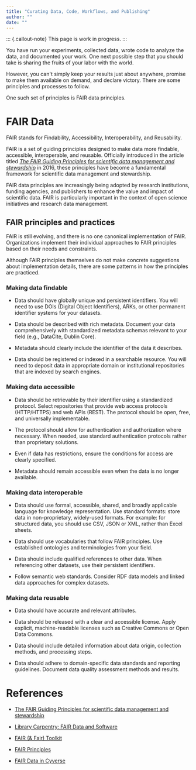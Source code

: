 ```yaml
---
title: "Curating Data, Code, Workflows, and Publishing"
author: ""
date: ""
---
```


::: {.callout-note}
This page is work in progress.
:::

You have run your experiments, collected data, wrote code to analyze
the data, and documented your work.  One next possible step that you
should take is sharing the fruits of your labor with the world.

However, you can't simply keep your results just about anywhere,
promise to make them available on demand, and declare victory.  There
are some principles and processes to follow.

One such set of principles is FAIR data principles.

# FAIR Data

FAIR stands for Findability, Accessibility, Interoperability, and
Reusability.

FAIR is a set of guiding principles designed to make data more
findable, accessible, interoperable, and reusable. Officially
introduced in the article titled _[The FAIR Guiding Principles for
scientific data management and stewardship][fair-paper]_ in 2016,
these principles have become a fundamental framework for scientific
data management and stewardship.

[fair-paper]: https://www.nature.com/articles/sdata201618

FAIR data principles are increasingly being adopted by research
institutions, funding agencies, and publishers to enhance the value
and impact of scientific data. FAIR is particularly important in the
context of open science initiatives and research data management.

## FAIR principles and practices

FAIR is still evolving, and there is no one canonical implementation
of FAIR.  Organizations implement their individual approaches to FAIR
principles based on their needs and constraints.

Although FAIR principles themselves do not make concrete suggestions
about implementation details, there are some patterns in how the
principles are practiced.

### Making data findable

- Data should have globally unique and persistent identifiers.  You
  will need to use DOIs (Digital Object Identifiers), ARKs, or other
  permanent identifier systems for your datasets.

- Data should be described with rich metadata.  Document your data
  comprehensively with standardized metadata schemas relevant to your
  field (e.g., DataCite, Dublin Core).
  
- Metadata should clearly include the identifier of the data it
  describes.
  
- Data should be registered or indexed in a searchable resource.  You
  will need to deposit data in appropriate domain or institutional
  repositories that are indexed by search engines.

### Making data accessible

- Data should be retrievable by their identifier using a standardized
  protocol.  Select repositories that provide web access protocols
  (HTTP/HTTPS) and web APIs (REST).  The protocol should be open,
  free, and universally implementable.

- The protocol should allow for authentication and authorization where
  necessary.  When needed, use standard authentication protocols
  rather than proprietary solutions.
  
- Even if data has restrictions, ensure the conditions for access are
  clearly specified.
  
- Metadata should remain accessible even when the data is no longer
  available.

### Making data interoperable

- Data should use formal, accessible, shared, and broadly applicable
  language for knowledge representation. Use standard formats: store
  data in non-proprietary, widely-used formats.  For example: for
  structured data, you should use CSV, JSON or XML, rather than Excel
  sheets.
    
- Data should use vocabularies that follow FAIR principles.  Use
  established ontologies and terminologies from your field.

- Data should include qualified references to other data.  When
  referencing other datasets, use their persistent identifiers.
  
- Follow semantic web standards.  Consider RDF data models and linked
  data approaches for complex datasets.
  

### Making data reusable

- Data should have accurate and relevant attributes.

- Data should be released with a clear and accessible license.  Apply
  explicit, machine-readable licenses such as Creative Commons or Open
  Data Commons.
  
- Data should include detailed information about data origin,
  collection methods, and processing steps.

- Data should adhere to domain-specific data standards and reporting
  guidelines.  Document data quality assessment methods and results.


# References

- [The FAIR Guiding Principles for scientific data management and
  stewardship](https://www.nature.com/articles/sdata201618)

- [Library Carpentry: FAIR Data and
  Software](https://librarycarpentry.org/lc-fair-research/aio/index.html)

- [FAIR (& Fair) Toolkit](https://fairisland.org/toolkit/)

- [FAIR Principles](https://www.go-fair.org/fair-principles/)

- [FAIR Data in
  Cyverse](https://cyverse-foundational-open-science-skills-2020.readthedocs-hosted.com/en/master/Data_management/FAIR.html)

